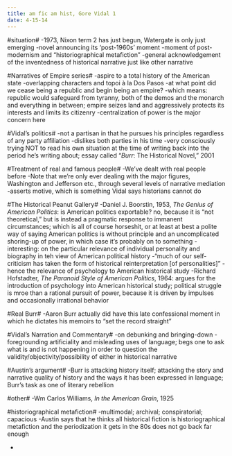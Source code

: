 ```yaml
---
title: am fic am hist, Gore Vidal 1
date: 4-15-14
---
```


#situation#
-1973, Nixon term 2 has just begun, Watergate is only just emerging
-novel announcing its ‘post-1960s’ moment 
-moment of post-modernism and “historiographical metafiction”
-general acknowledgement of the inventedness of historical narrative just like other narrative

#Narratives of Empire series#
-aspire to a total history of the American state
-overlapping characters and topoi à la Dos Pasos
-at what point did we cease being a republic and begin being an empire?
-which means: republic would safeguard from tyranny, both of the demos and the monarch and everything in between; empire seizes land and aggressively protects its interests and limits its citizenry
-centralization of power is the major concern here

#Vidal’s politics#
-not a partisan in that he pursues his principles regardless of any party affiliation
-dislikes both parties in his time
-very consciously trying NOT to read his own situation at the time of writing back into the period he’s writing about; essay called “*Burr*: The Historical Novel,” 2001

#Treatment of real and famous people#
-We’ve dealt with real people before
-Note that we’re only ever dealing with the major figures, Washington and Jefferson etc., through several levels of narrative mediation
-asserts motive, which is something Vidal says historians cannot do

#The Historical Peanut Gallery#
-Daniel J. Boorstin, 1953, *The Genius of American Politics*: is American politics exportable? no, because it is “not theoretical,” but is instead a pragmatic response to immanent circumstances; which is all of course horseshit, or at least at best a polite way of saying American politics is without principle and an uncomplicated shoring-up of power, in which case it’s probably on to something
-interesting: on the particular relevance of individual personality and biography in teh view of American political history
-“much of our self-criticism has taken the form of historical reinterpretation [of personalities]”
-hence the relevance of psychology to American historical study
-Richard Hofstadter, *The Paranoid Style of American Politics*, 1964: argues for the introduction of psychology into American historical study; political struggle is mroe than a rational pursuit of power, because it is driven by impulses and occasionally irrational behavior

#Real Burr#
-Aaron Burr actually did have this late confessional moment in which he dictates his memoirs to “set the record straight”

#Vidal’s Narration and Commentary#
-on debunking and bringing-down 
-foregrounding artificiality and misleading uses of language; begs one to ask what is and is not happening in order to question the validity/objectivity/possibility of either in historical narrative

#Austin’s argument#
-Burr is attacking history itself; attacking the story and narrative quality of history and the ways it has been expressed in language; Burr’s task as one of literary rebellion

#other#
-Wm Carlos Williams, *In the American Grain*, 1925

#historiographical metafiction#
-multimodal; archival; conspiratorial; capacious
-Austin says that he thinks all historical fiction is historiographical metafiction and the periodization it gets in the 80s does not go back far enough

-